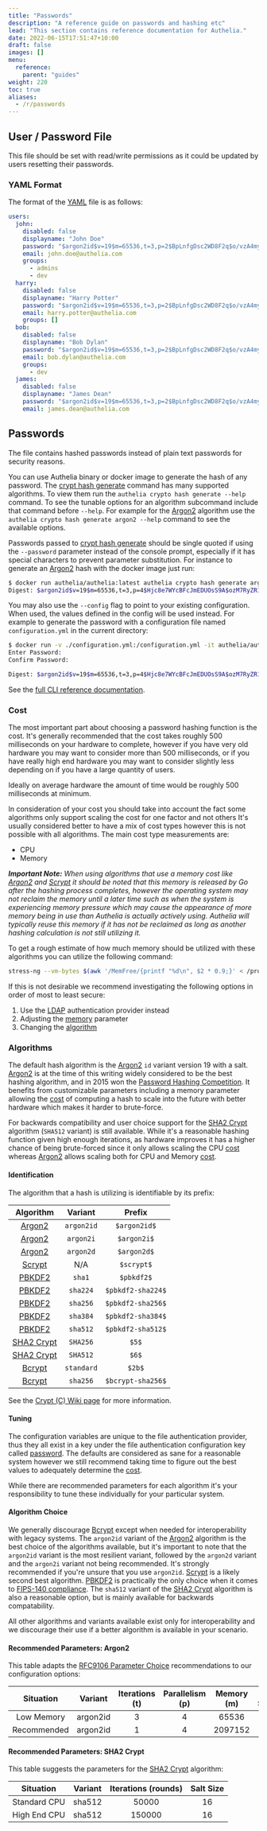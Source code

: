 ```yaml
---
title: "Passwords"
description: "A reference guide on passwords and hashing etc"
lead: "This section contains reference documentation for Authelia."
date: 2022-06-15T17:51:47+10:00
draft: false
images: []
menu:
  reference:
    parent: "guides"
weight: 220
toc: true
aliases:
  - /r/passwords
---
```


## User / Password File

This file should be set with read/write permissions as it could be updated by users resetting their passwords.

### YAML Format

The format of the [YAML] file is as follows:

```yaml
users:
  john:
    disabled: false
    displayname: "John Doe"
    password: "$argon2id$v=19$m=65536,t=3,p=2$BpLnfgDsc2WD8F2q$o/vzA4myCqZZ36bUGsDY//8mKUYNZZaR0t4MFFSs+iM"
    email: john.doe@authelia.com
    groups:
      - admins
      - dev
  harry:
    disabled: false
    displayname: "Harry Potter"
    password: "$argon2id$v=19$m=65536,t=3,p=2$BpLnfgDsc2WD8F2q$o/vzA4myCqZZ36bUGsDY//8mKUYNZZaR0t4MFFSs+iM"
    email: harry.potter@authelia.com
    groups: []
  bob:
    disabled: false
    displayname: "Bob Dylan"
    password: "$argon2id$v=19$m=65536,t=3,p=2$BpLnfgDsc2WD8F2q$o/vzA4myCqZZ36bUGsDY//8mKUYNZZaR0t4MFFSs+iM"
    email: bob.dylan@authelia.com
    groups:
      - dev
  james:
    disabled: false
    displayname: "James Dean"
    password: "$argon2id$v=19$m=65536,t=3,p=2$BpLnfgDsc2WD8F2q$o/vzA4myCqZZ36bUGsDY//8mKUYNZZaR0t4MFFSs+iM"
    email: james.dean@authelia.com
```

## Passwords

The file contains hashed passwords instead of plain text passwords for security reasons.

You can use Authelia binary or docker image to generate the hash of any password. The [crypt hash generate] command has
many supported algorithms. To view them run the `authelia crypto hash generate --help` command. To see the tunable
options for an algorithm subcommand include that command before `--help`. For example for the [Argon2] algorithm use the
`authelia crypto hash generate argon2 --help` command to see the available options.

Passwords passed to [crypt hash generate] should be single quoted if using the `--password` parameter instead of the
console prompt, especially if it has  special characters to prevent parameter substitution. For instance to generate an
[Argon2] hash with the docker image just run:

```bash
$ docker run authelia/authelia:latest authelia crypto hash generate argon2 --password 'password'
Digest: $argon2id$v=19$m=65536,t=3,p=4$Hjc8e7WYcBFcJmEDUOsS9A$ozM7RyZR1EyDR8cuyVpDDfmLrGPGFgo5E2NNqRumui4
```

You may also use the `--config` flag to point to your existing configuration. When used, the values defined in the
config will be used instead. For example to generate the password with a configuration file named `configuration.yml`
in the current directory:

```bash
$ docker run -v ./configuration.yml:/configuration.yml -it authelia/authelia:latest authelia crypto hash generate --config /configuration.yml
Enter Password:
Confirm Password:

Digest: $argon2id$v=19$m=65536,t=3,p=4$Hjc8e7WYcBFcJmEDUOsS9A$ozM7RyZR1EyDR8cuyVpDDfmLrGPGFgo5E2NNqRumui4
```

See the [full CLI reference documentation](../cli/authelia/authelia_crypto_hash_generate.md).

### Cost

The most important part about choosing a password hashing function is the cost. It's generally recommended that the cost
takes roughly 500 milliseconds on your hardware to complete, however if you have very old hardware you may want to
consider more than 500 milliseconds, or if you have really high end hardware you may want to consider slightly less
depending on if you have a large quantity of users.

Ideally on average hardware the amount of time would be roughly 500 milliseconds at minimum.

In consideration of your cost you should take into account the fact some algorithms only support scaling the cost for
one factor and not others It's usually considered better to have a mix of cost types however this is not possible with
all algorithms. The main cost type measurements are:

* CPU
* Memory

*__Important Note:__ When using algorithms that use a memory cost like [Argon2] and [Scrypt] it should be noted that
this memory is released by Go after the hashing process completes, however the operating system may not reclaim the
memory until a later time such as when the system is experiencing memory pressure which may cause the appearance of more
memory being in use than Authelia is actually actively using. Authelia will typically reuse this memory if it has not be
reclaimed as long as another hashing calculation is not still utilizing it.*

To get a rough estimate of how much memory should be utilized with these algorithms you can utilize the following
command:

```bash
stress-ng --vm-bytes $(awk '/MemFree/{printf "%d\n", $2 * 0.9;}' < /proc/meminfo)k --vm-keep -m 1
```

If this is not desirable we recommend investigating the following options in order of most to least secure:

1. Use the [LDAP](../../configuration/first-factor/ldap.md) authentication provider instead
2. Adjusting the [memory](../../configuration/first-factor/file.md#memory) parameter
3. Changing the [algorithm](../../configuration/first-factor/file.md#algorithm)

### Algorithms

The default hash algorithm is the [Argon2] `id` variant version 19 with a salt. [Argon2] is at the time of this writing
widely considered to be the best hashing algorithm, and in 2015 won the [Password Hashing Competition]. It benefits from
customizable parameters including a memory parameter allowing the [cost](#cost) of computing a hash to scale into the
future with better hardware which makes it harder to brute-force.

For backwards compatibility and user choice support for the [SHA2 Crypt] algorithm (`SHA512` variant) is still available.
While it's a reasonable hashing function given high enough iterations, as hardware improves it has a higher chance of
being brute-forced since it only allows scaling the CPU [cost](#cost) whereas [Argon2] allows scaling both for CPU and
Memory [cost](#cost).

#### Identification

The algorithm that a hash is utilizing is identifiable by its prefix:

|  Algorithm   |  Variant   |      Prefix       |
|:------------:|:----------:|:-----------------:|
|   [Argon2]   | `argon2id` |   `$argon2id$`    |
|   [Argon2]   | `argon2i`  |    `$argon2i$`    |
|   [Argon2]   | `argon2d`  |    `$argon2d$`    |
|   [Scrypt]   |    N/A     |    `$scrypt$`     |
|   [PBKDF2]   |   `sha1`   |    `$pbkdf2$`     |
|   [PBKDF2]   |  `sha224`  | `$pbkdf2-sha224$` |
|   [PBKDF2]   |  `sha256`  | `$pbkdf2-sha256$` |
|   [PBKDF2]   |  `sha384`  | `$pbkdf2-sha384$` |
|   [PBKDF2]   |  `sha512`  | `$pbkdf2-sha512$` |
| [SHA2 Crypt] |  `SHA256`  |       `$5$`       |
| [SHA2 Crypt] |  `SHA512`  |       `$6$`       |
|   [Bcrypt]   | `standard` |      `$2b$`       |
|   [Bcrypt]   |  `sha256`  | `$bcrypt-sha256$` |

See the [Crypt (C) Wiki page](https://en.wikipedia.org/wiki/Crypt_(C)) for more information.

#### Tuning

The configuration variables are unique to the file authentication provider, thus they all exist in a key under the file
authentication configuration key called [password](../../configuration/first-factor/file.md#password). The defaults are
considered as sane for a reasonable system however we still recommend taking time to figure out the best values to
adequately determine the [cost](#cost).

While there are recommended parameters for each algorithm it's your responsibility to tune these individually for your
particular system.

#### Algorithm Choice

We generally discourage [Bcrypt] except when needed for interoperability with legacy systems. The `argon2id` variant of
the [Argon2] algorithm is the best choice of the algorithms available, but it's important to note that the `argon2id`
variant is the most resilient variant, followed by the `argon2d` variant and the `argon2i` variant not being recommended.
It's strongly recommended if you're unsure that you use `argon2id`. [Scrypt] is a likely second best algorithm. [PBKDF2]
is practically the only choice when it comes to [FIPS-140 compliance]. The `sha512` variant of the [SHA2 Crypt]
algorithm is also a reasonable option, but is mainly available for backwards compatability.

All other algorithms and variants available exist only for interoperability and we discourage their use if a better
algorithm is available in your scenario.

#### Recommended Parameters: Argon2

This table adapts the [RFC9106 Parameter Choice] recommendations to our configuration options:

|  Situation  | Variant  | Iterations (t) | Parallelism (p) | Memory (m) | Salt Size | Key Size |
|:-----------:|:--------:|:--------------:|:---------------:|:----------:|:---------:|:--------:|
| Low Memory  | argon2id |       3        |        4        |   65536    |    16     |    32    |
| Recommended | argon2id |       1        |        4        |  2097152   |    16     |    32    |

#### Recommended Parameters: SHA2 Crypt

This table suggests the parameters for the [SHA2 Crypt] algorithm:

|  Situation   | Variant | Iterations (rounds) | Salt Size |
|:------------:|:-------:|:-------------------:|:---------:|
| Standard CPU | sha512  |        50000        |    16     |
| High End CPU | sha512  |       150000        |    16     |

[Argon2]: https://www.rfc-editor.org/rfc/rfc9106.html
[Scrypt]: https://en.wikipedia.org/wiki/Scrypt
[PBKDF2]: https://www.ietf.org/rfc/rfc2898.html
[SHA2 Crypt]: https://www.akkadia.org/drepper/SHA-crypt.txt
[Bcrypt]: https://en.wikipedia.org/wiki/Bcrypt
[FIPS-140 compliance]: https://csrc.nist.gov/publications/detail/fips/140/2/final

[RFC9106 Parameter Choice]: https://www.rfc-editor.org/rfc/rfc9106.html#section-4
[YAML]: https://yaml.org/
[crypt hash generate]: ../cli/authelia/authelia_crypto_hash_generate.md
[Password Hashing Competition]: https://en.wikipedia.org/wiki/Password_Hashing_Competition

